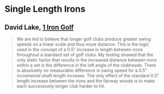 # Single Length Irons

## David Lake, [1 Iron Golf](http://1irongolf.com/)

> We are led to believe that longer golf clubs produce greater
swing speeds on a linear scale and thus more distance. This is the
logic used in the concept of a 0.5” increase in length between irons
throughout a standard set of golf clubs. My testing showed that the
only static factor that results in the increased distance between irons
within a set is the difference in the loft angle of the clubheads. There
is absolutely no measurable difference in swing speed for a 0.5”
incremental shaft length increase. The only effect of the standard 0.5”
length increase between the irons and the fairway woods is to make
each successively longer club harder to hit.

